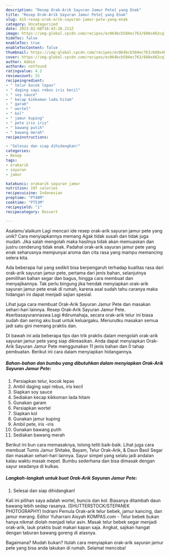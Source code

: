 ```yaml
---
description: "Resep Orak-Arik Sayuran Jamur Pete{ yang Enak"
title: "Resep Orak-Arik Sayuran Jamur Pete{ yang Enak"
slug: 415-resep-orak-arik-sayuran-jamur-pete-yang-enak
category: Uncategorized
date: 2023-02-08T16:43:28.211Z
image: https://img-global.cpcdn.com/recipes/ec064bcb504ec763/680x482cq70/orak-arik-sayuran-jamur-pete-foto-resep-utama.jpg
hideToc: false
enableToc: true
enableTocContent: false
thumbnail: https://img-global.cpcdn.com/recipes/ec064bcb504ec763/680x482cq70/orak-arik-sayuran-jamur-pete-foto-resep-utama.jpg
cover: https://img-global.cpcdn.com/recipes/ec064bcb504ec763/680x482cq70/orak-arik-sayuran-jamur-pete-foto-resep-utama.jpg
author: Admin
authorAv: notfound
ratingvalue: 4.2
reviewcount: 25
recipeingredient:
- " telur kocok lepas"
- " daging sapi rebus iris kecil"
- " soy sauce"
- " kecap kikkoman lada hitam"
- " garam"
- " wortel"
- " kol"
- " jamur kuping"
- " pete iris iris"
- " bawang putih"
- " bawang merah"
recipeinstructions:

- "Selesai dan siap dihidangkan!"
categories:
- Resep
tags:
- orakarik
- sayuran
- jamur

katakunci: orakarik sayuran jamur 
nutrition: 197 calories
recipecuisine: Indonesian
preptime: "PT40M"
cooktime: "PT53M"
recipeyield: "1"
recipecategory: Dessert

---
```



Asalamu'alaikum Lagi mencari ide resep orak-arik sayuran jamur pete yang unik? Cara menyiapkannya memang Agak tidak susah dan tidak juga mudah. Jika salah mengolah maka hasilnya tidak akan memuaskan dan justru cenderung tidak enak. Padahal orak-arik sayuran jamur pete yang enak seharusnya mempunyai aroma dan cita rasa yang mampu memancing selera kita.


Ada beberapa hal yang sedikit bisa berpengaruh terhadap kualitas rasa dari orak-arik sayuran jamur pete, pertama dari jenis bahan, selanjutnya pemilihan bahan segar dan bagus, hingga cara membuat dan menyajikannya. Tak perlu bingung jika hendak menyiapkan orak-arik sayuran jamur pete enak di rumah, karena asal sudah tahu caranya maka hidangan ini dapat menjadi sajian spesial.

Lihat juga cara membuat Orak-Arik Sayuran Jamur Pete dan masakan sehari-hari lainnya. Resep Orak-Arik Sayuran Jamur Pete. #serbasayurannaswa Lagi #dirumahaja, secara orak-arik telur ini biasa sudah dan sering aku buat untuk keluargaku. Menurutku masakan semua jadi satu gini memang praktis dan.


Di bawah ini ada beberapa tips dan trik praktis dalam mengolah orak-arik sayuran jamur pete yang siap dikreasikan. Anda dapat menyiapkan Orak-Arik Sayuran Jamur Pete menggunakan 11 jenis bahan dan 0 tahap pembuatan. Berikut ini cara dalam menyiapkan hidangannya.

<!--inarticleads1-->

##### Bahan-bahan dan bumbu yang dibutuhkan dalam menyiapkan Orak-Arik Sayuran Jamur Pete:

1. Persiapkan  telur, kocok lepas
1. Ambil  daging sapi rebus, iris kecil
1. Siapkan  soy sauce
1. Sediakan  kecap kikkoman lada hitam
1. Gunakan  garam
1. Persiapkan  wortel
1. Siapkan  kol
1. Gunakan  jamur kuping
1. Ambil  pete, iris -iris
1. Gunakan  bawang putih
1. Sediakan  bawang merah


Berikut ini bun cara memasaknya, tolong teliti baik-baik. Lihat juga cara membuat Tumis Jamur Shitake, Bayam, Telur Orak-Arik, &amp; Daun Basil Segar dan masakan sehari-hari lainnya. Sayur simpel yang selalu jadi andalan kalau waktu masak mepet. Bumbu sederhana dan bisa dimasak dengan sayur seadanya di kulkas. 

<!--inarticleads2-->

##### Langkah-langkah untuk buat Orak-Arik Sayuran Jamur Pete:


1. Selesai dan siap dihidangkan!

Kali ini pilihan saya adalah wortel, buncis dan kol. Biasanya ditambah daun bawang lebih sedap rasanya. (SHUTTERSTOCK/STEPANEK PHOTOGRAPHY) Indriani Pemula Orak-arik telur bebek, jamur kancing, dan jamur merang. Editor Yuharrani Aisyah KOMPAS.com - Telur bebek bukan hanya nikmat diolah menjadi telur asin. Masak telur bebek segar menjadi orak-arik, lauk praktis buat makan kapan saja. Angkat, sajikan hangat dengan taburan bawang goreng di atasnya. 

Bagaimana? Mudah bukan? Itulah cara menyiapkan orak-arik sayuran jamur pete yang bisa anda lakukan di rumah. Selamat mencoba!
